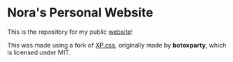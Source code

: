 # Nora's Personal Website
This is the repository for my public [website](https://aestheticalz.github.io/)!

This was made using a fork of [XP.css](https://github.com/AestheticalZ/XP.css), originally made by **botoxparty**, which is licensed under MIT.
